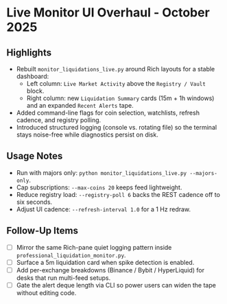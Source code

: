 # Live Monitor UI Overhaul - October 2025

## Highlights
- Rebuilt `monitor_liquidations_live.py` around Rich layouts for a stable dashboard:
  - Left column: `Live Market Activity` above the `Registry / Vault` block.
  - Right column: new `Liquidation Summary` cards (15m + 1h windows) and an expanded `Recent Alerts` tape.
- Added command-line flags for coin selection, watchlists, refresh cadence, and registry polling.
- Introduced structured logging (console vs. rotating file) so the terminal stays noise-free while diagnostics persist on disk.

## Usage Notes
- Run with majors only: `python monitor_liquidations_live.py --majors-only`.
- Cap subscriptions: `--max-coins 20` keeps feed lightweight.
- Reduce registry load: `--registry-poll 6` backs the REST cadence off to six seconds.
- Adjust UI cadence: `--refresh-interval 1.0` for a 1 Hz redraw.

## Follow-Up Items
- [ ] Mirror the same Rich-pane quiet logging pattern inside `professional_liquidation_monitor.py`.
- [ ] Surface a 5m liquidation card when spike detection is enabled.
- [ ] Add per-exchange breakdowns (Binance / Bybit / HyperLiquid) for desks that run multi-feed setups.
- [ ] Gate the alert deque length via CLI so power users can widen the tape without editing code.
